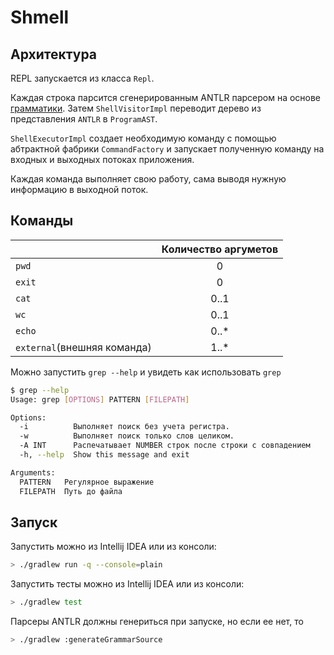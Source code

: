 # Shmell

## Архитектура

REPL запускается из класса `Repl`.

Каждая строка парсится сгенерированным ANTLR парсером на основе [грамматики](src/main/antlr/Shell.g4).
Затем `ShellVisitorImpl` переводит дерево из представления `ANTLR` в `ProgramAST`.

`ShellExecutorImpl` создает необходимую команду с помощью абтрактной фабрики `CommandFactory` и запускает полученную команду на входных и выходных потоках приложения.

Каждая команда выполняет свою работу, сама выводя нужную информацию в выходной поток.

## Команды

|         | Количество аргуметов |
|---------|:------:|
| `pwd`  |   0  |
| `exit`  |   0  |
| `cat`  |   0..1 |
| `wc`  |   0..1  |
| `echo`  |   0..*  |
| `external`(внешняя команда)  |   1..*  |

Можно запустить `grep --help` и увидеть как использовать `grep`

```bash
$ grep --help
Usage: grep [OPTIONS] PATTERN [FILEPATH]

Options:
  -i          Выполняет поиск без учета регистра.
  -w          Выполняет поиск только слов целиком.
  -A INT      Распечатывает NUMBER строк после строки с совпадением
  -h, --help  Show this message and exit

Arguments:
  PATTERN   Регулярное выражение
  FILEPATH  Путь до файла
```

## Запуск

Запустить можно из Intellij IDEA или из консоли:

```bash
> ./gradlew run -q --console=plain
```

Запустить тесты можно из Intellij IDEA или из консоли:

```bash
> ./gradlew test
```

Парсеры ANTLR должны генериться при запуске, но если ее нет, то

```bash
> ./gradlew :generateGrammarSource
```
